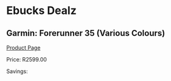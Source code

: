 
# Ebucks Dealz
## Garmin: Forerunner 35 (Various Colours)
[Product Page](https://www.ebucks.com/web/shop/productSelected.do?prodId=547585981&catId=872270976)

Price: R2599.00

Savings: 


	